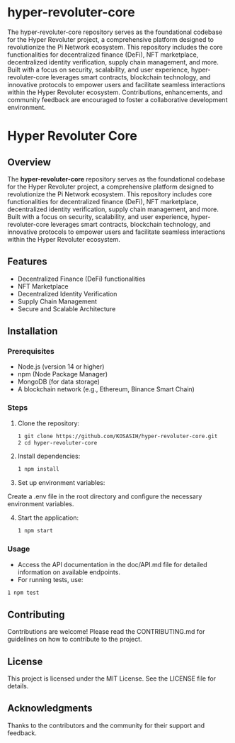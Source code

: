 # hyper-revoluter-core
The hyper-revoluter-core repository serves as the foundational codebase for the Hyper Revoluter project, a comprehensive platform designed to revolutionize the Pi Network ecosystem. This repository includes the core functionalities for decentralized finance (DeFi), NFT marketplace, decentralized identity verification, supply chain management, and more. Built with a focus on security, scalability, and user experience, hyper-revoluter-core leverages smart contracts, blockchain technology, and innovative protocols to empower users and facilitate seamless interactions within the Hyper Revoluter ecosystem. Contributions, enhancements, and community feedback are encouraged to foster a collaborative development environment.

# Hyper Revoluter Core

## Overview
The **hyper-revoluter-core** repository serves as the foundational codebase for the Hyper Revoluter project, a comprehensive platform designed to revolutionize the Pi Network ecosystem. This repository includes core functionalities for decentralized finance (DeFi), NFT marketplace, decentralized identity verification, supply chain management, and more. Built with a focus on security, scalability, and user experience, hyper-revoluter-core leverages smart contracts, blockchain technology, and innovative protocols to empower users and facilitate seamless interactions within the Hyper Revoluter ecosystem.

## Features
- Decentralized Finance (DeFi) functionalities
- NFT Marketplace
- Decentralized Identity Verification
- Supply Chain Management
- Secure and Scalable Architecture

## Installation

### Prerequisites
- Node.js (version 14 or higher)
- npm (Node Package Manager)
- MongoDB (for data storage)
- A blockchain network (e.g., Ethereum, Binance Smart Chain)

### Steps
1. Clone the repository:
   ```bash
   1 git clone https://github.com/KOSASIH/hyper-revoluter-core.git
   2 cd hyper-revoluter-core
   ```

2. Install dependencies:

   ```bash
   1 npm install
   ```
   
3. Set up environment variables:

Create a .env file in the root directory and configure the necessary environment variables.

4. Start the application:

   ```bash
   1 npm start
   ```
   
### Usage
   - Access the API documentation in the doc/API.md file for detailed information on available endpoints.
   - For running tests, use:

  ```bash
  1 npm test
  ```

## Contributing
Contributions are welcome! Please read the CONTRIBUTING.md for guidelines on how to contribute to the project.

## License
This project is licensed under the MIT License. See the LICENSE file for details.

## Acknowledgments
Thanks to the contributors and the community for their support and feedback.
